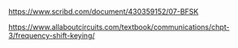 https://www.scribd.com/document/430359152/07-BFSK

https://www.allaboutcircuits.com/textbook/communications/chpt-3/frequency-shift-keying/
